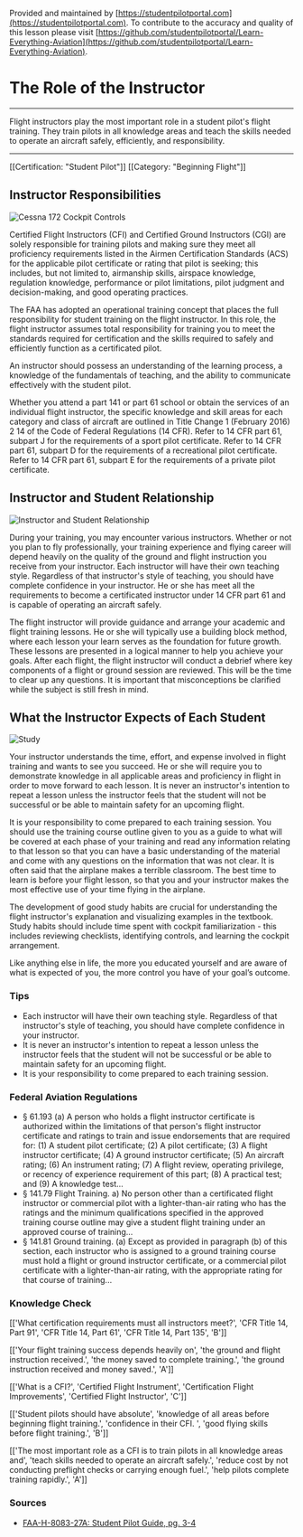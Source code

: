 <!--

*************************************************
Copyright © 2019 by Student Pilot Portal, LLC

None of the material in this Work supersedes any documents,
procedures, or regulations issued by the Federal Aviation
Administration.

The Licensors does NOT claim copyright on any material published herein
that was taken from United States government sources.

Licensed under the Apache License, Version 2.0 (the "License");
you may not use this file except in compliance with the License.
You may obtain a copy of the License at

http://www.apache.org/licenses/LICENSE-2.0

Unless required by applicable law or agreed to in writing, software
distributed under the License is distributed on an "AS IS" BASIS,
WITHOUT WARRANTIES OR CONDITIONS OF ANY KIND, either express or implied.
See the License for the specific language governing permissions and
limitations under the License.

-->
Provided and maintained by [https://studentpilotportal.com](https://studentpilotportal.com). To contribute to the accuracy and quality of this lesson please visit [https://github.com/studentpilotportal/Learn-Everything-Aviation](https://github.com/studentpilotportal/Learn-Everything-Aviation).

<!-- DO NOT CHANGE OR ALTER TEXT ABOVE -->



# The Role of the Instructor

---

Flight instructors play the most important role in a student pilot's flight training. They train pilots in all knowledge areas and teach the skills needed to operate an aircraft safely, efficiently, and responsibility.

---


[[Certification: "Student Pilot"]]
[[Category: "Beginning Flight"]]



## Instructor Responsibilities

![Cessna 172 Cockpit Controls](https://s3.us-east-2.amazonaws.com/media.studentpilotportal.com/images/lesson-graphics/0007-4562358401.png)

Certified Flight Instructors (CFI) and Certified Ground Instructors (CGI) are solely responsible for training pilots and making sure they meet all proficiency requirements listed in the Airmen Certification Standards (ACS) for the applicable pilot certificate or rating that pilot is seeking; this includes, but not limited to, airmanship skills, airspace knowledge, regulation knowledge, performance or pilot limitations, pilot judgment and decision-making, and good operating practices.

The FAA has adopted an operational training concept that places the full
responsibility for student training on the flight instructor. In this role, the
flight instructor assumes total responsibility for training you to meet the
standards required for certification and the skills required to safely and efficiently function as a certificated pilot.

An instructor should possess an understanding of the learning process, a knowledge of the fundamentals of teaching, and the ability to communicate effectively with the student pilot.

Whether you attend a part 141 or part 61 school or obtain the services of an individual flight instructor, the specific knowledge and skill areas for each category and class of aircraft are outlined in Title Change 1 (February 2016) 2
14 of the Code of Federal Regulations (14 CFR). Refer to 14 CFR part 61, subpart J for the requirements of a sport pilot certificate. Refer to 14 CFR part 61, subpart D for the requirements of a recreational pilot certificate. Refer to 14 CFR part 61, subpart E for the requirements of a private pilot certificate.



## Instructor and Student Relationship

![Instructor and Student Relationship](https://s3.us-east-2.amazonaws.com/media.studentpilotportal.com/images/lesson-graphics/0007-7869514250.png)

During your training, you may encounter various instructors. Whether or not you plan to fly professionally, your training experience and flying career will depend heavily on the quality of the ground and flight instruction you receive from your instructor. Each instructor will have their own teaching style. Regardless of that instructor's style of teaching, you should have complete confidence in your instructor. He or she has meet all the requirements to become a certificated instructor under 14 CFR part 61 and is capable of operating an aircraft safely.

The flight instructor will provide guidance and arrange your academic and flight training lessons. He or she will typically use a building block method, where each lesson your learn serves as the foundation for future growth. These lessons are presented in a logical manner to help you achieve your goals. After each flight, the flight instructor will conduct a debrief where key components of a flight or ground session are reviewed. This will be the time to clear up any questions. It is important that misconceptions be clarified while the subject is still fresh in mind.



## What the Instructor Expects of Each Student

![Study](https://s3.us-east-2.amazonaws.com/media.studentpilotportal.com/images/lesson-graphics/0007-4586852001.png)

Your instructor understands the time, effort, and expense involved in flight training and wants to see you succeed. He or she will require you to demonstrate knowledge in all applicable areas and proficiency in flight in order to move forward to each lesson. It is never an instructor's intention to repeat a lesson unless the instructor feels that the student will not be successful or be able to maintain safety for an upcoming flight.

It is your responsibility to come prepared to each training session. You should use the training course outline given to you as a guide to what will be covered at each phase of your training and read any information relating to that lesson so that you can have a basic understanding of the material and come with any questions on the information that was not clear. It is often said that the airplane makes a terrible classroom. The best time to learn is before your flight lesson, so that you and your instructor makes the most effective use of your time flying in the airplane.

The development of good study habits are crucial for understanding the flight instructor's explanation and visualizing examples in the textbook. Study habits should include time spent with cockpit familiarization - this includes reviewing checklists, identifying controls, and learning the cockpit arrangement.

Like anything else in life, the more you educated yourself and are aware of
what is expected of you, the more control you have of your goal’s outcome.



### Tips

- Each instructor will have their own teaching style. Regardless of that instructor's style of teaching, you should have complete confidence in your instructor.
- It is never an instructor's intention to repeat a lesson unless the instructor feels that the student will not be successful or be able to maintain safety for an upcoming flight.
- It is your responsibility to come prepared to each training session.



### Federal Aviation Regulations

- <span class="badge-warning font-w700 px-1">&#167; 61.193</span> (a) A person who holds a flight instructor certificate is authorized within the limitations of that person's flight instructor certificate and ratings to train and issue endorsements that are required for: (1) A student pilot certificate; (2) A pilot certificate; (3) A flight instructor certificate; (4) A ground instructor certificate; (5) An aircraft rating; (6) An instrument rating; (7) A flight review, operating privilege, or recency of experience requirement of this part; (8) A practical test; and (9) A knowledge test...
- <span class="badge-warning font-w700 px-1">&#167; 141.79</span> Flight Training. a) No person other than a certificated flight instructor or commercial pilot with a lighter-than-air rating who has the ratings and the minimum qualifications specified in the approved training course outline may give a student flight training under an approved course of training...
- <span class="badge-warning font-w700 px-1">&#167; 141.81</span> Ground training. (a) Except as provided in paragraph (b) of this section, each instructor who is assigned to a ground training course must hold a flight or ground instructor certificate, or a commercial pilot certificate with a lighter-than-air rating, with the appropriate rating for that course of training...



### Knowledge Check

[['What certification requirements must all instructors meet?', 'CFR Title 14, Part 91', 'CFR Title 14, Part 61', 'CFR Title 14, Part 135', 'B']]

[['Your flight training success depends heavily on', 'the ground and flight instruction received.', 'the money saved to complete training.', 'the ground instruction received and money saved.', 'A']]

[['What is a CFI?', 'Certified Flight Instrument', 'Certification Flight Improvements', 'Certified Flight Instructor', 'C']]

[['Student pilots should have absolute', 'knowledge of all areas before beginning flight training.', 'confidence in their CFI.
', 'good flying skills before flight training.', 'B']]

[['The most important role as a CFI is to train pilots in all knowledge areas and', 'teach skills needed to operate an aircraft safely.', 'reduce cost by not conducting preflight checks or carrying enough fuel.', 'help pilots complete training rapidly.', 'A']]



### Sources

- [FAA-H-8083-27A: Student Pilot Guide, pg. 3-4](https://www.faa.gov/regulations_policies/handbooks_manuals/aviation)
